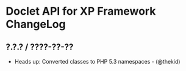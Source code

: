 Doclet API for XP Framework ChangeLog
========================================================================

## ?.?.? / ????-??-??

* Heads up: Converted classes to PHP 5.3 namespaces - (@thekid)
